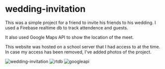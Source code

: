 # wedding-invitation

This was a simple project for a friend to invite his friends to his wedding. I used a Firebase realtime db to track attendence and guests.

It also used Google Maps API to show the location of the meet.


This website was hosted on a school server that I had access to at the time. In case my access has been removed, I've added photos of the project.




![wedding-invitation](https://github.com/foqsi/wedding-invitation/assets/81455653/c80974ff-184b-45cb-ba7a-f2a8959f7165)
![rtdb](https://github.com/foqsi/wedding-invitation/assets/81455653/bb800a44-0ef6-49d3-9bdf-fdde53a786ae)
![googleapi](https://github.com/foqsi/wedding-invitation/assets/81455653/6f6da343-3e11-4cac-a38e-485c4f9310ab)
